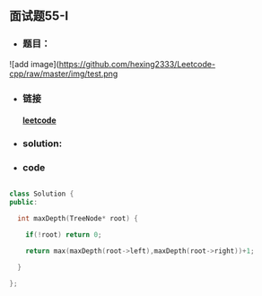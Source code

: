 ##   面试题55-I

- ### 题目：
![add image](https://github.com/hexing2333/Leetcode-cpp/raw/master/img/test.png
- ### 链接

  #### [leetcode](https://leetcode-cn.com/problems/er-cha-shu-de-shen-du-lcof/)

- ###  solution:

  

- ### code

```c++

class Solution {
public:

  int maxDepth(TreeNode* root) {

​    if(!root) return 0;

​    return max(maxDepth(root->left),maxDepth(root->right))+1;

  }

};
```
